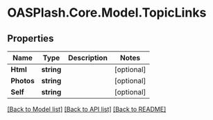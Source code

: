 # OASPlash.Core.Model.TopicLinks

## Properties

Name | Type | Description | Notes
------------ | ------------- | ------------- | -------------
**Html** | **string** |  | [optional] 
**Photos** | **string** |  | [optional] 
**Self** | **string** |  | [optional] 

[[Back to Model list]](../README.md#documentation-for-models) [[Back to API list]](../README.md#documentation-for-api-endpoints) [[Back to README]](../README.md)

